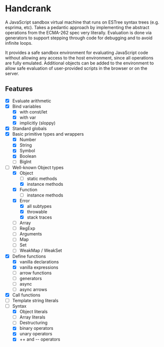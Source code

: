 # Handcrank

A JavaScript sandbox virtual machine that runs on ESTree syntax trees
(e.g. esprima, etc).  Takes a pedantic approach by implementing the
abstract operations from the ECMA-262 spec very literally.  Evaluation
is done via generators to support stepping through code for debugging
and to avoid infinite loops.

It provides a safe sandbox environment for evaluating JavaScript code
without allowing any access to the host environment, since all
operations are fully emulated.  Additional objects can be added to the
environment to allow safe evaluation of user-provided scripts in the
browser or on the server.

## Features

- [x] Evaluate arithmetic
- [x] Bind variables
    - [x] with const/let
    - [x] with var
    - [x] implicitly (sloppy)
- [x] Standard globals
- [x] Basic primitive types and wrappers
    - [x] Number
    - [x] String
    - [x] Symbol
    - [x] Boolean
    - [ ] BigInt
- [ ] Well-known Object types
    - [x] Object
        - [ ] static methods
        - [x] instance methods
    - [x] Function
        - [ ] instance methods
    - [x] Error
        - [x] all subtypes
        - [x] throwable
        - [x] stack traces
    - [ ] Array
    - [ ] RegExp
    - [ ] Arguments
    - [ ] Map
    - [ ] Set
    - [ ] WeakMap / WeakSet
- [x] Define functions
    - [x] vanilla declarations
    - [x] vanilla expressions
    - [ ] arrow functions
    - [ ] generators
    - [ ] async
    - [ ] async arrows
- [x] Call functions
- [ ] Template string literals
- [ ] Syntax
    - [x] Object literals
    - [ ] Array literals
    - [ ] Destructuring
    - [x] binary operators
    - [x] unary operators
    - [x] ++ and -- operators
